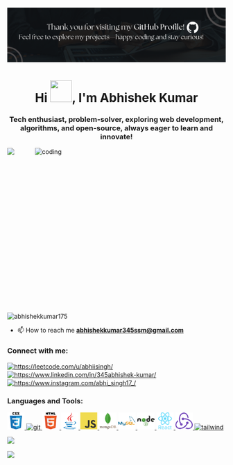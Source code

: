 ![logo](https://github.com/Abhishekkumar175/Abhishekkumar175/blob/main/Banner.png)

<h1 align="center">Hi <img width="50" height ="50"src="https://raw.githubusercontent.com/nixin72/nixin72/master/wave.gif">, I'm Abhishek Kumar</h1>

<h3 align="center">Tech enthusiast, problem-solver, exploring web development, algorithms, and open-source, always eager to learn and innovate!</h3>

<img src="https://user-images.githubusercontent.com/73097560/115834477-dbab4500-a447-11eb-908a-139a6edaec5c.gif">

<img align="right" alt="coding" width="440" height="380" src="https://github.com/7oSkaaa/7oSkaaa/raw/main/Images/Right_Side.gif?raw=true">


<p align="left"> <img src="https://komarev.com/ghpvc/?username=abhishekkumar175&label=Profile%20views&color=0e75b6&style=flat" alt="abhishekkumar175" /> </p>




- 📫 How to reach me **abhishekkumar345ssm@gmail.com**

<h3 align="left">Connect with me:</h3>
<p align="left">
<a href="https://leetcode.com/u/abhiisingh/" target="blank"><img align="center" src="https://raw.githubusercontent.com/rahuldkjain/github-profile-readme-generator/master/src/images/icons/Social/leet-code.svg" alt="https://leetcode.com/u/abhiisingh/" height="30" width="40" /></a>
<a href="https://www.linkedin.com/in/345abhishek-kumar/" target="blank"><img align="center" src="https://raw.githubusercontent.com/rahuldkjain/github-profile-readme-generator/master/src/images/icons/Social/linked-in-alt.svg" alt="https://www.linkedin.com/in/345abhishek-kumar/" height="30" width="40" /></a>
<a href="https://www.instagram.com/abhi_singh17_/" target="blank"><img align="center" src="https://raw.githubusercontent.com/rahuldkjain/github-profile-readme-generator/master/src/images/icons/Social/instagram.svg" alt="https://www.instagram.com/abhi_singh17_/" height="30" width="40" /></a>

</p>

<h3 align="left">Languages and Tools:</h3>
<p align="left"> <a href="https://www.w3schools.com/css/" target="_blank" rel="noreferrer"> <img src="https://raw.githubusercontent.com/devicons/devicon/master/icons/css3/css3-original-wordmark.svg" alt="css3" width="40" height="40"/> </a>  <a href="https://git-scm.com/" target="_blank" rel="noreferrer"> <img src="https://www.vectorlogo.zone/logos/git-scm/git-scm-icon.svg" alt="git" width="40" height="40"/> </a> <a href="https://www.w3.org/html/" target="_blank" rel="noreferrer"> <img src="https://raw.githubusercontent.com/devicons/devicon/master/icons/html5/html5-original-wordmark.svg" alt="html5" width="40" height="40"/> </a> <a href="https://www.java.com" target="_blank" rel="noreferrer"> <img src="https://raw.githubusercontent.com/devicons/devicon/master/icons/java/java-original.svg" alt="java" width="40" height="40"/> </a> <a href="https://developer.mozilla.org/en-US/docs/Web/JavaScript" target="_blank" rel="noreferrer"> <img src="https://raw.githubusercontent.com/devicons/devicon/master/icons/javascript/javascript-original.svg" alt="javascript" width="40" height="40"/> </a> <a href="https://www.mongodb.com/" target="_blank" rel="noreferrer"> <img src="https://raw.githubusercontent.com/devicons/devicon/master/icons/mongodb/mongodb-original-wordmark.svg" alt="mongodb" width="40" height="40"/> </a> <a href="https://www.mysql.com/" target="_blank" rel="noreferrer"> <img src="https://raw.githubusercontent.com/devicons/devicon/master/icons/mysql/mysql-original-wordmark.svg" alt="mysql" width="40" height="40"/> </a> <a href="https://nodejs.org" target="_blank" rel="noreferrer"> <img src="https://raw.githubusercontent.com/devicons/devicon/master/icons/nodejs/nodejs-original-wordmark.svg" alt="nodejs" width="40" height="40"/> </a> <a href="https://reactjs.org/" target="_blank" rel="noreferrer"> <img src="https://raw.githubusercontent.com/devicons/devicon/master/icons/react/react-original-wordmark.svg" alt="react" width="40" height="40"/> </a> <a href="https://redux.js.org" target="_blank" rel="noreferrer"> <img src="https://raw.githubusercontent.com/devicons/devicon/master/icons/redux/redux-original.svg" alt="redux" width="40" height="40"/> </a> <a href="https://tailwindcss.com/" target="_blank" rel="noreferrer"> <img src="https://www.vectorlogo.zone/logos/tailwindcss/tailwindcss-icon.svg" alt="tailwind" width="40" height="40"/> </a> </p>



![](https://github-readme-streak-stats.herokuapp.com/?user=Abhishekkumar175&theme=dark&hide_border=false)<br/>


<img src="https://user-images.githubusercontent.com/73097560/115834477-dbab4500-a447-11eb-908a-139a6edaec5c.gif">
